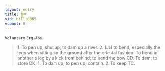 ```yaml
---
layout: entry
title: སྐྱིལ་
vid: Hill:0065
vcount: 0
---
```

`Voluntary` `Erg-Abs`
> 1\.
 To pen up, shut up; to dam up a river\.
 2\.
 (Jä) to bend, especially the legs when sitting on the ground after the oriental fashion\.
 To bend in another's leg by a kick from behind; to bend the bow CD\.
 To dam; to store DK\.
 1\.
 To dam up, to pen up, contain\.
 2\.
 To keep TC\.

